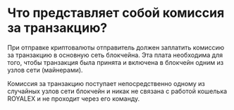 # Что представляет собой комиссия за транзакцию?

При отправке криптовалюты отправитель должен заплатить комиссию за транзакцию в основную сеть блокчейна. Эта плата необходима для того, чтобы транзакция была принята и включена в блокчейн одним из узлов сети (майнерами).

Комиссия за транзакцию поступает непосредственно одному из случайных узлов сети блокчейн и никак не связана с работой кошелька ROYALEX и не проходит через его команду.